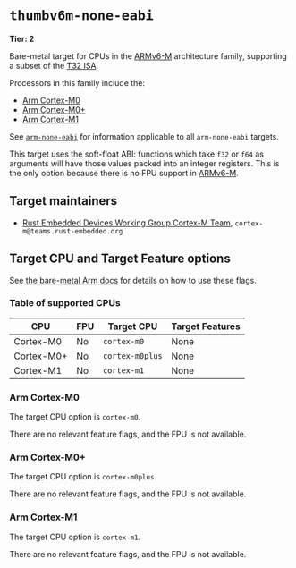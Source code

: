 # `thumbv6m-none-eabi`

**Tier: 2**

Bare-metal target for CPUs in the [ARMv6-M] architecture family, supporting a subset of the [T32 ISA][t32-isa].

Processors in this family include the:

* [Arm Cortex-M0][cortex-m0]
* [Arm Cortex-M0+][cortex-m0plus]
* [Arm Cortex-M1][cortex-m1]

See [`arm-none-eabi`](arm-none-eabi.md) for information applicable to all `arm-none-eabi` targets.

This target uses the soft-float ABI: functions which take `f32` or `f64` as arguments will have those values packed into an integer registers. This is the only option because there is no FPU support in [ARMv6-M].

[t32-isa]: https://developer.arm.com/Architectures/T32%20Instruction%20Set%20Architecture
[ARMv6-M]: https://developer.arm.com/documentation/ddi0419/latest/
[cortex-m0]: https://developer.arm.com/Processors/Cortex-M0
[cortex-m0plus]: https://developer.arm.com/Processors/Cortex-M0+
[cortex-m1]: https://developer.arm.com/Processors/Cortex-M1

## Target maintainers

* [Rust Embedded Devices Working Group Cortex-M Team](https://github.com/rust-embedded), `cortex-m@teams.rust-embedded.org`

## Target CPU and Target Feature options

See [the bare-metal Arm
docs](arm-none-eabi.md#target-cpu-and-target-feature-options) for details on how
to use these flags.

### Table of supported CPUs

| CPU        | FPU | Target CPU      | Target Features       |
| ---------- | --- | --------------- | --------------------- |
| Cortex-M0  | No  | `cortex-m0`     | None                  |
| Cortex-M0+ | No  | `cortex-m0plus` | None                  |
| Cortex-M1  | No  | `cortex-m1`     | None                  |

### Arm Cortex-M0

The target CPU option is `cortex-m0`.

There are no relevant feature flags, and the FPU is not available.

### Arm Cortex-M0+

The target CPU option is `cortex-m0plus`.

There are no relevant feature flags, and the FPU is not available.

### Arm Cortex-M1

The target CPU option is `cortex-m1`.

There are no relevant feature flags, and the FPU is not available.
